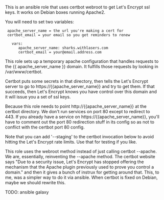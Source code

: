 This is an ansible role that uses certbot webroot to get Let's Encrypt
ssl keys.  It works on Debian boxes running Apache2.

You will need to set two variables:

     apache_server_name = the url you're making a cert for
     certbot_email = your email so you get reminders to renew

       vars:
          apache_server_name: sharks.withlasers.com
          certbot_email = your@email.address.com

This role sets up a temporary apache configuration that handles
requests to the {{ apache_server_name }} domain.  It fulfills those
requests by looking in /var/www/certbot.

Certbot puts some secrets in that directory, then tells the Let's
Encrypt server to go to https://{{apache_server_name}} and try to get
them.  If that succeeds, then Let's Encrypt knows you have control
over this domain and it will issue you a set of ssl keys.

Because this role needs to point http://{{apache_server_name}} at the
certbot directory.  We don't run services on port 80 except to
redirect to 443.  If you already have a service on
https://{{apache_server_name}}, you'll have to comment out the port 80
redirection stuff in its config so as not to conflict with the certbot
port 80 config.

Note that you can add '--staging' to the certbot invocation below to
avoid hitting the Let's Encrypt rate limits.  Use that for testing if
you like.

This role uses the webroot method instead of just calling certbot
--apache.  We are, essentially, reinventing the --apache method.  The
certbot website says "Due to a security issue, Let's Encrypt has
stopped offering the mechanism that the Apache plugin previously used
to prove you control a domain." and then it gives a bunch of instrux
for getting around that.  This, to me, was a simpler way to do it via
ansible.  When certbot is fixed on Debian, maybe we should rewrite
this.

TODO: ansible galaxy
